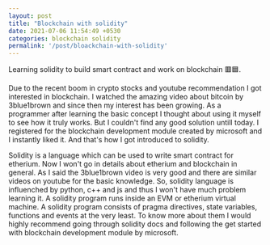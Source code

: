 ```yaml
---
layout: post
title: "Blockchain with solidity"
date: 2021-07-06 11:54:49 +0530
categories: blockchain solidity
permalink: '/post/bloackchain-with-solidity'
---
```


Learning solidity to build smart contract and work on blockchain 🟥🟦.

Due to the recent boom in crypto stocks and youtube recommendation I got interested in blockchain. I watched the amazing video about bitcoin by 3blue1brown and since then my interest has been growing. As a programmer after learning the basic concept I thought about using it myself to see how it truly works. But I couldn't find any good solution untill today. I registered for the blockchain development module created by microsoft and I instantly liked it. And that's how I got introduced to solidity.

Solidity is a language which can be used to write smart contract for etherium. Now I won't go in details about etherium and blockchain in general. As I said the 3blue1brown video is very good and there are similar videos on youtube for the basic knowledge. So, solidity language is influenched by python, c++ and js and thus I won't have much problem learning it. A solidity program runs inside an EVM or etherium virtual machine. A solidity program consists of pragma directives, state variables, functions and events at the very least. To know more about them I would highly recommend going through solidity docs and following the get started with blockchain development module by microsoft.
